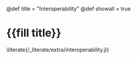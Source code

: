 @def title = "Interoperability"
@def showall = true

# {{fill title}}

\literate{/_literate/extra/interoperability.jl}
